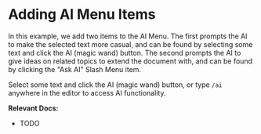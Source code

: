 # Adding AI Menu Items

In this example, we add two items to the AI Menu. The first prompts the AI to make the selected text more casual, and can be found by selecting some text and click the AI (magic wand) button. The second prompts the AI to give ideas on related topics to extend the document with, and can be found by clicking the "Ask AI" Slash Menu item.

Select some text and click the AI (magic wand) button, or type `/ai` anywhere in the editor to access AI functionality.

**Relevant Docs:**

- TODO
